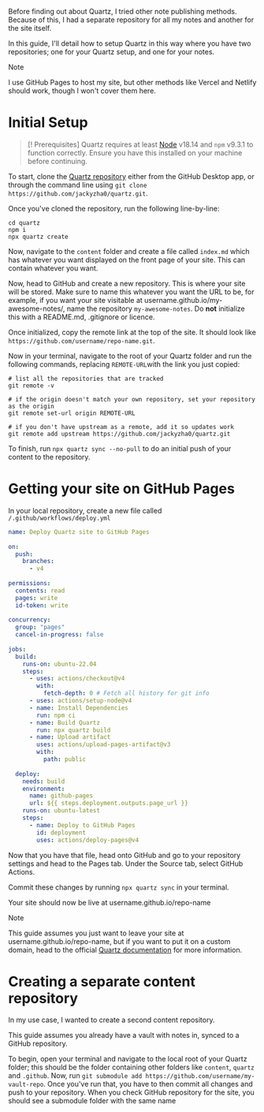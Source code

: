
Before finding out about Quartz, I tried other note publishing methods. Because of this, I had a separate repository for all my notes and another for the site itself.

In this guide, I'll detail how to setup Quartz in this way where you have two repositories; one for your Quartz setup, and one for your notes.

> [!Note]
>I use GitHub Pages to host my site, but other methods like Vercel and Netlify should work, though I won't cover them here.

# Initial Setup

>[! Prerequisites]
>Quartz requires at least [Node](https://nodejs.org/) v18.14 and `npm` v9.3.1 to function correctly. Ensure you have this installed on your machine before continuing.

To start, clone the [Quartz repository](https://github.com/jackyzha0/quartz) either from the GitHub Desktop app, or through the command line using `git clone https://github.com/jackyzha0/quartz.git`.

Once you've cloned the repository, run the following line-by-line:
```
cd quartz
npm i
npx quartz create
```

Now, navigate to the `content` folder and create a file called `index.md` which has whatever you want displayed on the front page of your site. This can contain whatever you want.

Now, head to GitHub and create a new repository. This is where your site will be stored. Make sure to name this whatever you want the URL to be, for example, if you want your site visitable at username.github.io/my-awesome-notes/, name the repository `my-awesome-notes`. Do **not** initialize this with a README.md, .gitignore or licence.

Once initialized, copy the remote link at the top of the site. It should look like `https://github.com/username/repo-name.git`.

Now in your terminal, navigate to the root of your Quartz folder and run the following commands, replacing `REMOTE-URL`with the link you just copied:

```
# list all the repositories that are tracked
git remote -v
 
# if the origin doesn't match your own repository, set your repository as the origin
git remote set-url origin REMOTE-URL
 
# if you don't have upstream as a remote, add it so updates work
git remote add upstream https://github.com/jackyzha0/quartz.git
```

To finish, run `npx quartz sync --no-pull` to do an initial push of your content to the repository.

# Getting your site on GitHub Pages

In your local repository, create a new file called `/.github/workflows/deploy.yml`

```yml
name: Deploy Quartz site to GitHub Pages
 
on:
  push:
    branches:
      - v4
 
permissions:
  contents: read
  pages: write
  id-token: write
 
concurrency:
  group: "pages"
  cancel-in-progress: false
 
jobs:
  build:
    runs-on: ubuntu-22.04
    steps:
      - uses: actions/checkout@v4
        with:
          fetch-depth: 0 # Fetch all history for git info
      - uses: actions/setup-node@v4
      - name: Install Dependencies
        run: npm ci
      - name: Build Quartz
        run: npx quartz build
      - name: Upload artifact
        uses: actions/upload-pages-artifact@v3
        with:
          path: public
 
  deploy:
    needs: build
    environment:
      name: github-pages
      url: ${{ steps.deployment.outputs.page_url }}
    runs-on: ubuntu-latest
    steps:
      - name: Deploy to GitHub Pages
        id: deployment
        uses: actions/deploy-pages@v4
```

Now that you have that file, head onto GitHub and go to your repository settings and head to the Pages tab. Under the Source tab, select GitHub Actions.

Commit these changes by running `npx quartz sync` in your terminal.

Your site should now be live at username.github.io/repo-name

>[!note]
>This guide assumes you just want to leave your site at username.github.io/repo-name, but if you want to put it on a custom domain, head to the official [Quartz documentation](https://quartz.jzhao.xyz/hosting#custom-domain) for more information.

# Creating a separate content repository 

In my use case, I wanted to create a second content repository.

This guide assumes you already have a vault with notes in, synced to a GitHub repository.

To begin, open your terminal and navigate to the local root of your Quartz folder; this should be the folder containing other folders like `content`, `quartz` and `.github`.
Now, run `git submodule add https://github.com/username/my-vault-repo`.
Once you've run that, you have to then commit all changes and push to your repository. When you check GitHub repository for the site, you should see a submodule folder with the same name 
